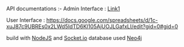 API documentations :-
Admin Interface : [Link1](https://docs.google.com/spreadsheets/d/1kMqH1nMkMFp7A8p5IuGjh_ZNIU2EDtOKuV-5cES6te4/edit?gid=693293425#gid=693293425)

User Interface : https://docs.google.com/spreadsheets/d/1c-xuJ87c9UBREs0x2LWd5IdTD6Kl105AjUOJLGafxLI/edit?gid=0#gid=0

build with [NodeJS](https://nodejs.org) and [Socket.io](https://socket.io/) database used [Neo4j](https://neo4j.com/)





 
